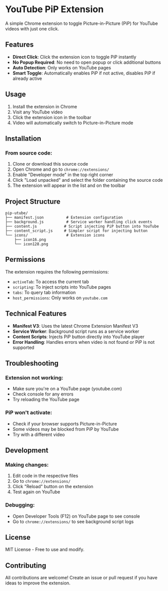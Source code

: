 # YouTube PiP Extension

A simple Chrome extension to toggle Picture-in-Picture (PiP) for YouTube videos with just one click.

## Features

- **Direct Click**: Click the extension icon to toggle PiP instantly
- **No Popup Required**: No need to open popup or click additional buttons
- **Auto Detection**: Only works on YouTube pages
- **Smart Toggle**: Automatically enables PiP if not active, disables PiP if already active

## Usage

1. Install the extension in Chrome
2. Visit any YouTube video
3. Click the extension icon in the toolbar
4. Video will automatically switch to Picture-in-Picture mode

## Installation

### From source code:

1. Clone or download this source code
2. Open Chrome and go to `chrome://extensions/`
3. Enable "Developer mode" in the top right corner
4. Click "Load unpacked" and select the folder containing the source code
5. The extension will appear in the list and on the toolbar

## Project Structure

```
pip-utube/
├── manifest.json          # Extension configuration
├── background.js          # Service worker handling click events
├── content.js            # Script injecting PiP button into YouTube
├── content_script.js     # Simpler script for injecting button
└── icons/                 # Extension icons
    ├── icon16.png
    └── icon128.png
```

## Permissions

The extension requires the following permissions:
- `activeTab`: To access the current tab
- `scripting`: To inject scripts into YouTube pages
- `tabs`: To query tab information
- `host_permissions`: Only works on `youtube.com`

## Technical Features

- **Manifest V3**: Uses the latest Chrome Extension Manifest V3
- **Service Worker**: Background script runs as a service worker
- **Content Scripts**: Injects PiP button directly into YouTube player
- **Error Handling**: Handles errors when video is not found or PiP is not supported

## Troubleshooting

### Extension not working:
- Make sure you're on a YouTube page (youtube.com)
- Check console for any errors
- Try reloading the YouTube page

### PiP won't activate:
- Check if your browser supports Picture-in-Picture
- Some videos may be blocked from PiP by YouTube
- Try with a different video

## Development

### Making changes:
1. Edit code in the respective files
2. Go to `chrome://extensions/`
3. Click "Reload" button on the extension
4. Test again on YouTube

### Debugging:
- Open Developer Tools (F12) on YouTube page to see console
- Go to `chrome://extensions/` to see background script logs

## License

MIT License - Free to use and modify.

## Contributing

All contributions are welcome! Create an issue or pull request if you have ideas to improve the extension.
